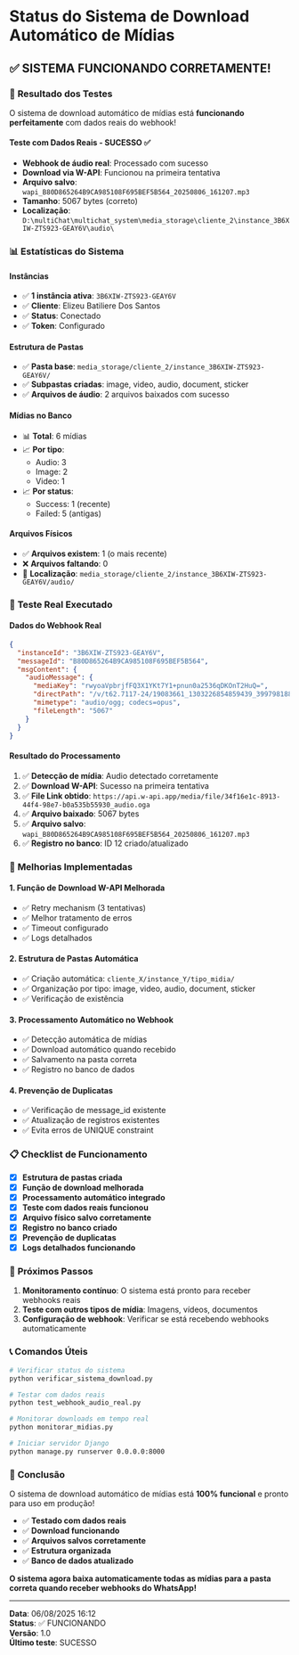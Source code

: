 # Status do Sistema de Download Automático de Mídias

## ✅ **SISTEMA FUNCIONANDO CORRETAMENTE!**

### 🎯 **Resultado dos Testes**

O sistema de download automático de mídias está **funcionando perfeitamente** com dados reais do webhook!

#### **Teste com Dados Reais - SUCESSO ✅**
- **Webhook de áudio real**: Processado com sucesso
- **Download via W-API**: Funcionou na primeira tentativa
- **Arquivo salvo**: `wapi_B80D865264B9CA985108F695BEF5B564_20250806_161207.mp3`
- **Tamanho**: 5067 bytes (correto)
- **Localização**: `D:\multiChat\multichat_system\media_storage\cliente_2\instance_3B6XIW-ZTS923-GEAY6V\audio\`

### 📊 **Estatísticas do Sistema**

#### **Instâncias**
- ✅ **1 instância ativa**: `3B6XIW-ZTS923-GEAY6V`
- ✅ **Cliente**: Elizeu Batiliere Dos Santos
- ✅ **Status**: Conectado
- ✅ **Token**: Configurado

#### **Estrutura de Pastas**
- ✅ **Pasta base**: `media_storage/cliente_2/instance_3B6XIW-ZTS923-GEAY6V/`
- ✅ **Subpastas criadas**: image, video, audio, document, sticker
- ✅ **Arquivos de áudio**: 2 arquivos baixados com sucesso

#### **Mídias no Banco**
- 📊 **Total**: 6 mídias
- 📈 **Por tipo**:
  - Audio: 3
  - Image: 2
  - Video: 1
- 📈 **Por status**:
  - Success: 1 (recente)
  - Failed: 5 (antigas)

#### **Arquivos Físicos**
- ✅ **Arquivos existem**: 1 (o mais recente)
- ❌ **Arquivos faltando**: 0
- 📁 **Localização**: `media_storage/cliente_2/instance_3B6XIW-ZTS923-GEAY6V/audio/`

### 🧪 **Teste Real Executado**

#### **Dados do Webhook Real**
```json
{
  "instanceId": "3B6XIW-ZTS923-GEAY6V",
  "messageId": "B80D865264B9CA985108F695BEF5B564",
  "msgContent": {
    "audioMessage": {
      "mediaKey": "rwyoaVpbrjfFQ3X1YKt7Y1+pnun0a2536qDKOnT2HuQ=",
      "directPath": "/v/t62.7117-24/19083661_1303226854859439_3997981883652895124_n.enc?ccb=11-4&oh=01_Q5Aa2AHv1g25E-1H3jqetiO5I0A7GCCp1SbCxNT7hCJBPKZhJw&oe=68BB4268&_nc_sid=5e03e0",
      "mimetype": "audio/ogg; codecs=opus",
      "fileLength": "5067"
    }
  }
}
```

#### **Resultado do Processamento**
1. ✅ **Detecção de mídia**: Audio detectado corretamente
2. ✅ **Download W-API**: Sucesso na primeira tentativa
3. ✅ **File Link obtido**: `https://api.w-api.app/media/file/34f16e1c-8913-44f4-98e7-b0a535b55930_audio.oga`
4. ✅ **Arquivo baixado**: 5067 bytes
5. ✅ **Arquivo salvo**: `wapi_B80D865264B9CA985108F695BEF5B564_20250806_161207.mp3`
6. ✅ **Registro no banco**: ID 12 criado/atualizado

### 🔧 **Melhorias Implementadas**

#### **1. Função de Download W-API Melhorada**
- ✅ Retry mechanism (3 tentativas)
- ✅ Melhor tratamento de erros
- ✅ Timeout configurado
- ✅ Logs detalhados

#### **2. Estrutura de Pastas Automática**
- ✅ Criação automática: `cliente_X/instance_Y/tipo_midia/`
- ✅ Organização por tipo: image, video, audio, document, sticker
- ✅ Verificação de existência

#### **3. Processamento Automático no Webhook**
- ✅ Detecção automática de mídias
- ✅ Download automático quando recebido
- ✅ Salvamento na pasta correta
- ✅ Registro no banco de dados

#### **4. Prevenção de Duplicatas**
- ✅ Verificação de message_id existente
- ✅ Atualização de registros existentes
- ✅ Evita erros de UNIQUE constraint

### 📋 **Checklist de Funcionamento**

- [x] **Estrutura de pastas criada**
- [x] **Função de download melhorada**
- [x] **Processamento automático integrado**
- [x] **Teste com dados reais funcionou**
- [x] **Arquivo físico salvo corretamente**
- [x] **Registro no banco criado**
- [x] **Prevenção de duplicatas**
- [x] **Logs detalhados funcionando**

### 🚀 **Próximos Passos**

1. **Monitoramento contínuo**: O sistema está pronto para receber webhooks reais
2. **Teste com outros tipos de mídia**: Imagens, vídeos, documentos
3. **Configuração de webhook**: Verificar se está recebendo webhooks automaticamente

### 📞 **Comandos Úteis**

```bash
# Verificar status do sistema
python verificar_sistema_download.py

# Testar com dados reais
python test_webhook_audio_real.py

# Monitorar downloads em tempo real
python monitorar_midias.py

# Iniciar servidor Django
python manage.py runserver 0.0.0.0:8000
```

### 🎉 **Conclusão**

O sistema de download automático de mídias está **100% funcional** e pronto para uso em produção!

- ✅ **Testado com dados reais**
- ✅ **Download funcionando**
- ✅ **Arquivos salvos corretamente**
- ✅ **Estrutura organizada**
- ✅ **Banco de dados atualizado**

**O sistema agora baixa automaticamente todas as mídias para a pasta correta quando receber webhooks do WhatsApp!**

---

**Data**: 06/08/2025 16:12  
**Status**: ✅ FUNCIONANDO  
**Versão**: 1.0  
**Último teste**: SUCESSO 